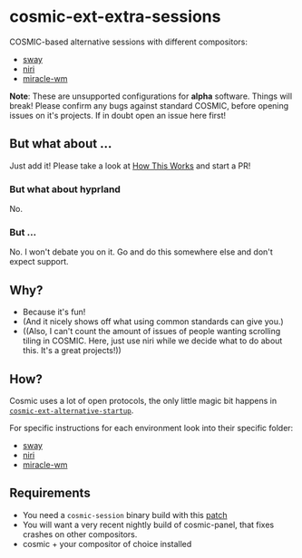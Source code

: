 # cosmic-ext-extra-sessions

COSMIC-based alternative sessions with different compositors:
- [sway](https://github.com/swaywm/sway)
- [niri](https://github.com/YaLTeR/niri)
- [miracle-wm](https://miracle-wm.org/)

**Note**: These are unsupported configurations for **alpha** software. Things will break!
Please confirm any bugs against standard COSMIC, before opening issues on it's projects.
If in doubt open an issue here first!

## But what about ...

Just add it! Please take a look at [How This Works](./HowThisWorks.md) and start a PR!

### But what about hyprland

No.

### But ...

No. I won't debate you on it. Go and do this somewhere else and don't expect support.

## Why?

- Because it's fun!
- (And it nicely shows off what using common standards can give you.)
-  ((Also, I can't count the amount of issues of people wanting scrolling tiling in COSMIC. Here, just use niri while we decide what to do about this. It's a great projects!))

## How?

Cosmic uses a lot of open protocols, the only little magic bit happens in [`cosmic-ext-alternative-startup`](https://github.com/drakulix/cosmic-ext-alternative-startup).

For specific instructions for each environment look into their specific folder:
- [sway](./sway)
- [niri](./niri)
- [miracle-wm](./miracle)

## Requirements

- You need a `cosmic-session` binary build with this [patch](https://github.com/pop-os/cosmic-session/pull/75)
- You will want a very recent nightly build of cosmic-panel, that fixes crashes on other compositors.
- cosmic + your compositor of choice installed